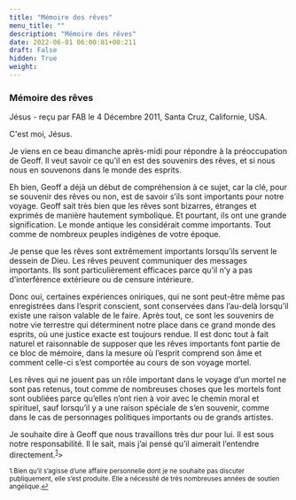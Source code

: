 ```yaml
---
title: "Mémoire des rêves"
menu_title: ""
description: "Mémoire des rêves"
date: 2022-06-01 06:00:01+00:211
draft: False
hidden: True
weight:
---
```

### Mémoire des rêves

Jésus - reçu par FAB le 4 Décembre 2011, Santa Cruz, Californie, USA.

C'est moi, Jésus.

Je viens en ce beau dimanche après-midi pour répondre à la préoccupation de Geoff. Il veut savoir ce qu’il en est des souvenirs des rêves, et si nous nous en souvenons dans le monde des esprits.

Eh bien, Geoff a déjà un début de compréhension à ce sujet, car la clé, pour se souvenir des rêves ou non, est de savoir s’ils sont importants pour notre voyage. Geoff sait très bien que les rêves sont bizarres, étranges et exprimés de manière hautement symbolique. Et pourtant, ils ont une grande signification. Le monde antique les considérait comme importants. Tout comme de nombreux peuples indigènes de votre époque.

Je pense que les rêves sont extrêmement importants lorsqu’ils servent le dessein de Dieu. Les rêves peuvent communiquer des messages importants. Ils sont particulièrement efficaces parce qu’il n’y a pas d’interférence extérieure ou de censure intérieure.

Donc oui, certaines expériences oniriques, qui ne sont peut-être même pas enregistrées dans l’esprit conscient, sont conservées dans l’au-delà lorsqu’il existe une raison valable de le faire. Après tout, ce sont les souvenirs de notre vie terrestre qui déterminent notre place dans ce grand monde des esprits, où une justice exacte est toujours rendue. Il est donc tout à fait naturel et raisonnable de supposer que les rêves importants font partie de ce bloc de mémoire, dans la mesure où l’esprit comprend son âme et comment celle-ci s’est comportée au cours de son voyage mortel.

Les rêves qui ne jouent pas un rôle important dans le voyage d’un mortel ne sont pas retenus, tout comme de nombreuses choses que les mortels font sont oubliées parce qu’elles n’ont rien à voir avec le chemin moral et spirituel, sauf lorsqu’il y a une raison spéciale de s’en souvenir, comme dans le cas de personnages politiques importants ou de grands artistes.

Je souhaite dire à Geoff que nous travaillons très dur pour lui. Il est sous notre responsabilité. Il le sait, mais j’ai pensé qu’il aimerait l’entendre directement.<sup id=”a1”>[1](#f1)</sup>>

<small>

   1.<large id=”f1”>Bien qu’il s’agisse d’une affaire personnelle dont je ne souhaite pas discuter publiquement, elle s’est produite. Elle a nécessité de très nombreuses années de soutien angélique.[↩](#a1)



